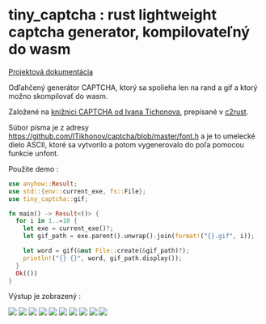 # tiny_captcha : rust lightweight captcha generator, kompilovateľný do wasm

[Projektová dokumentácia](https://docs.rs/tiny_captcha)

Odľahčený generátor CAPTCHA, ktorý sa spolieha len na rand a gif a ktorý možno skompilovať do wasm.

Založené na [knižnici CAPTCHA od Ivana Tichonova](http://brokestream.com/captcha.html), prepísané v [c2rust](https://c2rust.com).

Súbor písma je z adresy https://github.com/ITikhonov/captcha/blob/master/font.h a je to umelecké dielo ASCII, ktoré sa vytvorilo a potom vygenerovalo do poľa pomocou funkcie unfont.

Použite demo :

```rust
use anyhow::Result;
use std::{env::current_exe, fs::File};
use tiny_captcha::gif;

fn main() -> Result<()> {
  for i in 1..=10 {
    let exe = current_exe()?;
    let gif_path = exe.parent().unwrap().join(format!("{}.gif", i));

    let word = gif(&mut File::create(&gif_path)?);
    println!("{} {}", word, gif_path.display());
  }
  Ok(())
}
```

Výstup je zobrazený :

![](./gif/1.gif) ![](./gif/2.gif) ![](./gif/3.gif) ![](./gif/4.gif) ![](./gif/5.gif) ![](./gif/6.gif) ![](./gif/7.gif) ![](./gif/8.gif) ![](./gif/9.gif) ![](./gif/10.gif)